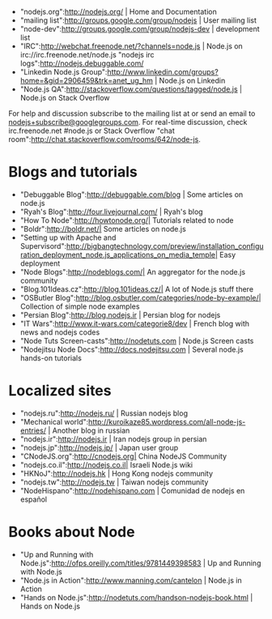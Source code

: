 * "nodejs.org":http://nodejs.org/ | Home and Documentation
* "mailing list":http://groups.google.com/group/nodejs | User mailing list
* "node-dev":http://groups.google.com/group/nodejs-dev | development list
* "IRC":http://webchat.freenode.net/?channels=node.js | Node.js on irc://irc.freenode.net/node.js "nodejs irc logs":http://nodejs.debuggable.com/
* "Linkedin Node.js Group":http://www.linkedin.com/groups?home=&gid=2906459&trk=anet_ug_hm | Node.js on Linkedin
* "Node.js QA":http://stackoverflow.com/questions/tagged/node.js | Node.js on Stack Overflow

For help and discussion subscribe to the mailing list at or send an email to nodejs+subscribe@googlegroups.com. 
For real-time discussion, check irc.freenode.net #node.js or Stack Overflow "chat room":http://chat.stackoverflow.com/rooms/642/node-js.

# Blogs and tutorials

* "Debuggable Blog":http://debuggable.com/blog | Some articles on node.js
* "Ryah's Blog":http://four.livejournal.com/ | Ryah's blog
* "How To Node":http://howtonode.org/| Tutorials related to node
* "Boldr":http://boldr.net/| Some articles on node.js
* "Setting up with Apache and Supervisord":http://bigbangtechnology.com/preview/installation_configuration_deployment_node.js_applications_on_media_temple| Easy deployment
* "Node Blogs":http://nodeblogs.com/| An aggregator for the node.js community
* "Blog.101Ideas.cz":http://blog.101ideas.cz/| A lot of Node.js stuff there
* "OSButler Blog":http://blog.osbutler.com/categories/node-by-example/| Collection of simple node examples
* "Persian Blog":http://blog.nodejs.ir | Persian blog for nodejs
* "IT Wars":http://www.it-wars.com/categorie8/dev | French blog with news and nodejs codes
* "Node Tuts Screen-casts":http://nodetuts.com | Node.js Screen casts
* "Nodejitsu Node Docs":http://docs.nodejitsu.com | Several node.js hands-on tutorials

# Localized sites

* "nodejs.ru":http://nodejs.ru/ | Russian nodejs blog
* "Mechanical world":http://kuroikaze85.wordpress.com/all-node-js-entries/ | Another blog in russian
* "nodejs.ir":http://nodejs.ir | Iran nodejs group in persian
* "nodejs.jp":http://nodejs.jp/ | Japan user group
* "CNodeJS.org":http://cnodejs.org| China NodeJS Community
* "nodejs.co.il":http://nodejs.co.il| Israeli Node.js wiki
* "HKNoJ":http://nodejs.hk | Hong Kong nodejs community
* "nodejs.tw":http://nodejs.tw | Taiwan nodejs community
* "NodeHispano":http://nodehispano.com | Comunidad de nodejs en español

# Books about Node

* "Up and Running with Node.js":http://ofps.oreilly.com/titles/9781449398583 | Up and Running with Node.js
* "Node.js in Action":http://www.manning.com/cantelon | Node.js in Action
* "Hands on Node.js":http://nodetuts.com/handson-nodejs-book.html | Hands on Node.js